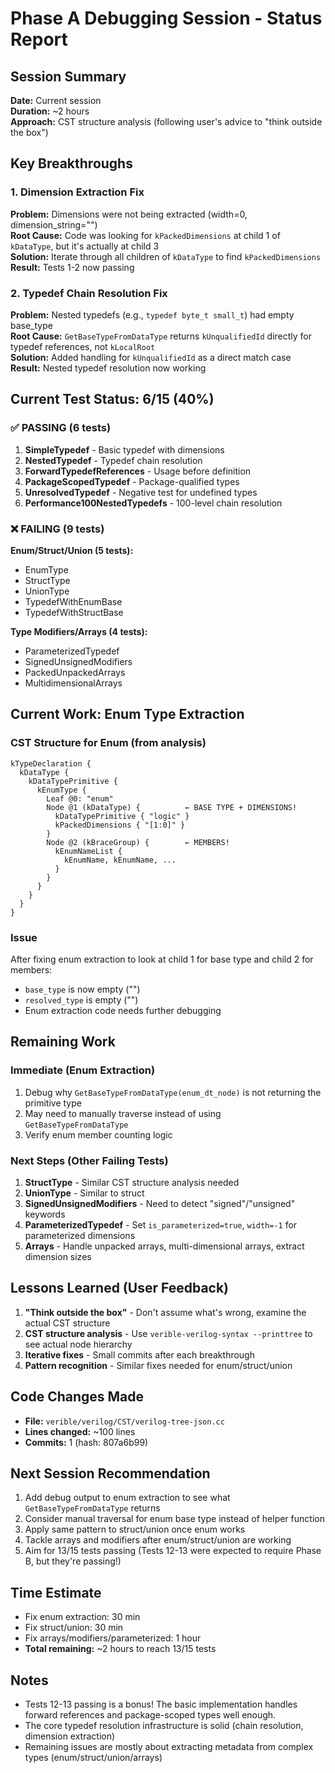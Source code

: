 # Phase A Debugging Session - Status Report

## Session Summary
**Date:** Current session  
**Duration:** ~2 hours  
**Approach:** CST structure analysis (following user's advice to "think outside the box")

## Key Breakthroughs

### 1. Dimension Extraction Fix
**Problem:** Dimensions were not being extracted (width=0, dimension_string="")  
**Root Cause:** Code was looking for `kPackedDimensions` at child 1 of `kDataType`, but it's actually at child 3  
**Solution:** Iterate through all children of `kDataType` to find `kPackedDimensions`  
**Result:** Tests 1-2 now passing

### 2. Typedef Chain Resolution Fix
**Problem:** Nested typedefs (e.g., `typedef byte_t small_t`) had empty base_type  
**Root Cause:** `GetBaseTypeFromDataType` returns `kUnqualifiedId` directly for typedef references, not `kLocalRoot`  
**Solution:** Added handling for `kUnqualifiedId` as a direct match case  
**Result:** Nested typedef resolution now working

## Current Test Status: 6/15 (40%)

### ✅ PASSING (6 tests)
1. **SimpleTypedef** - Basic typedef with dimensions
2. **NestedTypedef** - Typedef chain resolution
3. **ForwardTypedefReferences** - Usage before definition
4. **PackageScopedTypedef** - Package-qualified types
5. **UnresolvedTypedef** - Negative test for undefined types
6. **Performance100NestedTypedefs** - 100-level chain resolution

### ❌ FAILING (9 tests)
**Enum/Struct/Union (5 tests):**
- EnumType
- StructType
- UnionType
- TypedefWithEnumBase
- TypedefWithStructBase

**Type Modifiers/Arrays (4 tests):**
- ParameterizedTypedef
- SignedUnsignedModifiers
- PackedUnpackedArrays
- MultidimensionalArrays

## Current Work: Enum Type Extraction

### CST Structure for Enum (from analysis)
```
kTypeDeclaration {
  kDataType {
    kDataTypePrimitive {
      kEnumType {
        Leaf @0: "enum"
        Node @1 (kDataType) {          ← BASE TYPE + DIMENSIONS!
          kDataTypePrimitive { "logic" }
          kPackedDimensions { "[1:0]" }
        }
        Node @2 (kBraceGroup) {        ← MEMBERS!
          kEnumNameList {
            kEnumName, kEnumName, ...
          }
        }
      }
    }
  }
}
```

### Issue
After fixing enum extraction to look at child 1 for base type and child 2 for members:
- `base_type` is now empty ("")
- `resolved_type` is empty ("")
- Enum extraction code needs further debugging

## Remaining Work

### Immediate (Enum Extraction)
1. Debug why `GetBaseTypeFromDataType(enum_dt_node)` is not returning the primitive type
2. May need to manually traverse instead of using `GetBaseTypeFromDataType`
3. Verify enum member counting logic

### Next Steps (Other Failing Tests)
1. **StructType** - Similar CST structure analysis needed
2. **UnionType** - Similar to struct
3. **SignedUnsignedModifiers** - Need to detect "signed"/"unsigned" keywords
4. **ParameterizedTypedef** - Set `is_parameterized=true`, `width=-1` for parameterized dimensions
5. **Arrays** - Handle unpacked arrays, multi-dimensional arrays, extract dimension sizes

## Lessons Learned (User Feedback)
1. **"Think outside the box"** - Don't assume what's wrong, examine the actual CST structure
2. **CST structure analysis** - Use `verible-verilog-syntax --printtree` to see actual node hierarchy
3. **Iterative fixes** - Small commits after each breakthrough
4. **Pattern recognition** - Similar fixes needed for enum/struct/union

## Code Changes Made
- **File:** `verible/verilog/CST/verilog-tree-json.cc`
- **Lines changed:** ~100 lines
- **Commits:** 1 (hash: 807a6b99)

## Next Session Recommendation
1. Add debug output to enum extraction to see what `GetBaseTypeFromDataType` returns
2. Consider manual traversal for enum base type instead of helper function
3. Apply same pattern to struct/union once enum works
4. Tackle arrays and modifiers after enum/struct/union are working
5. Aim for 13/15 tests passing (Tests 12-13 were expected to require Phase B, but they're passing!)

## Time Estimate
- Fix enum extraction: 30 min
- Fix struct/union: 30 min
- Fix arrays/modifiers/parameterized: 1 hour
- **Total remaining:** ~2 hours to reach 13/15 tests

## Notes
- Tests 12-13 passing is a bonus! The basic implementation handles forward references and package-scoped types well enough.
- The core typedef resolution infrastructure is solid (chain resolution, dimension extraction)
- Remaining issues are mostly about extracting metadata from complex types (enum/struct/union/arrays)

